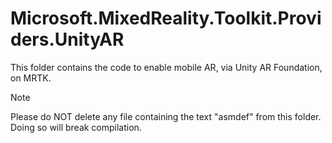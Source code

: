 # Microsoft.MixedReality.Toolkit.Providers.UnityAR

This folder contains the code to enable mobile AR, via Unity AR Foundation, on MRTK.

> [!Note]
> Please do NOT delete any file containing the text "asmdef" from this folder. Doing so will break compilation.

